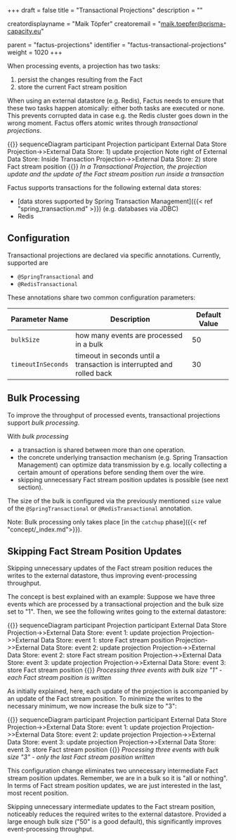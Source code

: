 +++
draft = false
title = "Transactional Projections"
description = ""

creatordisplayname = "Maik Töpfer"
creatoremail = "maik.toepfer@prisma-capacity.eu"

parent = "factus-projections"
identifier = "factus-transactional-projections"
weight = 1020
+++

When processing events, a projection has two tasks:
1. persist the changes resulting from the Fact 
2. store the current Fact stream position 

When using an external datastore (e.g. Redis), Factus needs to ensure that these two tasks happen atomically:  either both 
tasks are executed or none. This prevents corrupted data in case e.g. the Redis cluster goes down in the wrong moment.
Factus offers atomic writes through *transactional projections*.  

{{<mermaid>}}
sequenceDiagram
    participant Projection
    participant External Data Store
    Projection->>External Data Store: 1) update projection
    Note right of External Data Store: Inside Transaction
    Projection->>External Data Store: 2) store Fact stream position
{{</mermaid>}}
*In a Transactional Projection, the projection update and the update of the Fact stream position run inside a transaction* 

Factus supports transactions for the following external data stores:
- [data stores supported by Spring Transaction Management]({{< ref "spring_transaction.md" >}}) (e.g. databases via JDBC)
- Redis


Configuration
-------------

Transactional projections are declared via specific annotations. Currently, supported are
- `@SpringTransactional` and
- `@RedisTransactional`

These annotations share two common configuration parameters:

| Parameter Name            |  Description                                  | Default Value  |
|---------------------------|-----------------------------------------------|----------------|
| `bulkSize`                | how many events are processed in a bulk       |  50            |
| `timeoutInSeconds`        | timeout in seconds until a transaction is interrupted and rolled back |   30   |


Bulk Processing
---------------
To improve the throughput of processed events, transactional projections support *bulk processing*.

With *bulk processing*   

- a transaction is shared between more than one operation.
- the concrete underlying transaction mechanism (e.g. Spring Transaction Management) can optimize data transmission 
by e.g. locally collecting a certain amount of operations before sending them over the wire.
- skipping unnecessary Fact stream position updates is possible (see next section).

The size of the bulk is configured via the previously mentioned `size` value of the `@SpringTransactional` or `@RedisTransactional` annotation.
 
Note: Bulk processing only takes place [in the `catchup` phase]({{< ref "concept/_index.md">}}). 

Skipping Fact Stream Position Updates
-------------------------------------
Skipping unnecessary updates of the Fact stream position reduces the writes to the external datastore, 
thus improving event-processing throughput.  

The concept is best explained with an example: Suppose we have three events which are processed by a transactional projection and the bulk size set to "1". 
Then, we see the following writes going to the external datastore:

{{<mermaid>}}
sequenceDiagram
    participant Projection
    participant External Data Store
    Projection->>External Data Store: event 1: update projection
    Projection->>External Data Store: event 1: store Fact stream position
    Projection->>External Data Store: event 2: update projection
    Projection->>External Data Store: event 2: store Fact stream position
    Projection->>External Data Store: event 3: update projection
    Projection->>External Data Store: event 3: store Fact stream position
{{</mermaid>}}
*Processing three events with bulk size "1" - each Fact stream position is written*  

As initially explained, here, each update of the projection is accompanied by an update of the Fact stream position. 
To minimize the writes to the necessary minimum, we now increase the bulk size to "3":

{{<mermaid>}}
sequenceDiagram
    participant Projection
    participant External Data Store
    Projection->>External Data Store: event 1: update projection
    Projection->>External Data Store: event 2: update projection
    Projection->>External Data Store: event 3: update projection
    Projection->>External Data Store: event 3: store Fact stream position
{{</mermaid>}}
*Processing three events with bulk size "3" - only the last Fact stream position written*  

This configuration change eliminates two unnecessary intermediate Fact stream position updates. 
Remember, we are in a bulk so it is "all or nothing". In terms of Fact stream position updates, we are just interested 
in the last, most recent position.  

Skipping unnecessary intermediate updates to the Fact stream position, noticeably reduces 
the required writes to the external datastore. Provided a large enough bulk size ("50" is a good default), 
this significantly improves event-processing throughput.
